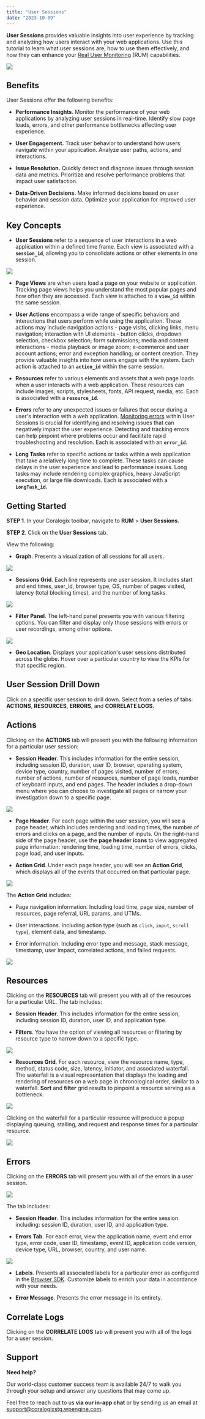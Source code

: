 ```yaml
---
title: "User Sessions"
date: "2023-10-09"
---
```


**User Sessions** provides valuable insights into user experience by tracking and analyzing how users interact with your web applications. Use this tutorial to learn what user sessions are, how to use them effectively, and how they can enhance your [Real User Monitoring](https://coralogixstg.wpengine.com/docs/real-user-monitoring/) (RUM) capabilities.

![](images/Header-7.png)

## Benefits

User Sessions offer the following benefits:

- **Performance Insights**. Monitor the performance of your web applications by analyzing user sessions in real-time. Identify slow page loads, errors, and other performance bottlenecks affecting user experience.

- **User Engagement.** Track user behavior to understand how users navigate within your application. Analyze user paths, actions, and interactions.

- **Issue Resolution.** Quickly detect and diagnose issues through session data and metrics. Prioritize and resolve performance problems that impact user satisfaction.

- **Data-Driven Decisions.** Make informed decisions based on user behavior and session data. Optimize your application for improved user experience.

## Key Concepts

- **User Sessions** refer to a sequence of user interactions in a web application within a defined time frame. Each view is associated with a **`session_id`**, allowing you to consolidate actions or other elements in one session.

![](images/2-1.png)

- **Page Views** are when users load a page on your website or application. Tracking page views helps you understand the most popular pages and how often they are accessed. Each view is attached to a **`view_id`** within the same session.

- **User Actions** encompass a wide range of specific behaviors and interactions that users perform while using the application. These actions may include navigation actions - page visits, clicking links, menu navigation; interaction with UI elements - button clicks, dropdown selection, checkbox selection; form submissions; media and content interactions - media playback or image zoom; e-commerce and user account actions; error and exception handling; or content creation. They provide valuable insights into how users engage with the system. Each action is attached to an **`action_id`** within the same session.

- **Resources** refer to various elements and assets that a web page loads when a user interacts with a web application. These resources can include images, scripts, stylesheets, fonts, API request, media, etc. Each is associated with a **`resource_id`**.

- **Errors** refer to any unexpected issues or failures that occur during a user's interaction with a web application. [Monitoring errors](https://coralogixstg.wpengine.com/docs/error-tracking/) within User Sessions is crucial for identifying and resolving issues that can negatively impact the user experience. Detecting and tracking errors can help pinpoint where problems occur and facilitate rapid troubleshooting and resolution. Each is associated with an **`error_id`**.

- **Long Tasks** refer to specific actions or tasks within a web application that take a relatively long time to complete. These tasks can cause delays in the user experience and lead to performance issues. Long tasks may include rendering complex graphics, heavy JavaScript execution, or large file downloads. Each is associated with a **`LongTask_id`**.

## Getting Started

**STEP 1**. In your Coralogix toolbar, navigate to **RUM** > **User Sessions**.

**STEP 2**. Click on the **User Sessions** tab.

View the following:

- **Graph**. Presents a visualization of all sessions for all users.

![](images/1-1.png)

- **Sessions Grid**. Each line represents one user session. It includes start and end times, user\_id, browser type, OS, number of pages visited, latency (total blocking times), and the number of long tasks.

![](images/2-2.png)

- **Filter Panel**. The left-hand panel presents you with various filtering options. You can filter and display only those sessions with errors or user recordings, among other options.

![](images/3-1.png)

- **Geo Location**. Displays your application's user sessions distributed across the globe. Hover over a particular country to view the KPIs for that specific region.

## User Session Drill Down

Click on a specific user session to drill down. Select from a series of tabs: **ACTIONS**, **RESOURCES**, **ERRORS**, and **CORRELATE LOGS.**

## Actions

Clicking on the **ACTIONS** tab will present you with the following information for a particular user session:

- **Session Header**. This includes information for the entire session, including session ID, duration, user ID, browser, operating system, device type, country, number of pages visited, number of errors, number of actions, number of resources, number of page loads, number of keyboard inputs, and end pages. The header includes a drop-down menu where you can choose to investigate all pages or narrow your investigation down to a specific page.

![](images/1-1-1.png)

- **Page Header**. For each page within the user session, you will see a page header, which includes rendering and loading times, the number of errors and clicks on a page, and the number of inputs. On the right-hand side of the page header, use the **page header icons** to view aggregated page information: rendering time, loading time, number of errors, clicks, page load, and user inputs.

- **Action Grid**. Under each page header, you will see an **Action Grid**, which displays all of the events that occurred on that particular page.

![](images/2-1-1.png)

The **Action Grid** includes:

- Page navigation information. Including load time, page size, number of resources, page referral, URL params, and UTMs.

- User interactions. Including action type (such as `click`, `input`, `scroll type`), element data, and timestamp.

- Error information. Including error type and message, stack message, timestamp, user impact, correlated actions, and failed requests.

![](images/4-1.png)

## Resources

Clicking on the **RESOURCES** tab will present you with all of the resources for a particular URL. The tab includes:

- **Session Header**. This includes information for the entire session, including session ID, duration, user ID, and application type.

- **Filters**. You have the option of viewing all resources or filtering by resource type to narrow down to a specific type.

![](images/1-2.png)

- **Resources Grid**. For each resource, view the resource name, type, method, status code, size, latency, initiator, and associated waterfall. The waterfall is a visual representation that displays the loading and rendering of resources on a web page in chronological order, similar to a waterfall. **Sort** and **filter** grid results to pinpoint a resource serving as a bottleneck.

![](images/2-2-1.png)

Clicking on the waterfall for a particular resource will produce a popup displaying queuing, stalling, and request and response times for a particular resource.

![](images/3-2.png)

## Errors

Clicking on the **ERRORS** tab will present you with all of the errors in a user session.

![](images/1-3.png)

The tab includes:

- **Session Header**. This includes information for the entire session including: session ID, duration, user ID, and application type.

- **Errors Tab**. For each error, view the application name, event and error type, error code, user ID, timestamp, event ID, application code version, device type, URL, browser, country, and user name.

![](images/2-3.png)

- **Labels**. Presents all associated labels for a particular error as configured in the [Browser SDK](https://coralogixstg.wpengine.com/docs/browser-sdk-installation-guide/). Customize labels to enrich your data in accordance with your needs.

- **Error Message**. Presents the error message in its entirety.

## Correlate Logs

Clicking on the **CORRELATE LOGS** tab will present you with all of the logs for a user session.

## Support

**Need help?**

Our world-class customer success team is available 24/7 to walk you through your setup and answer any questions that may come up.

Feel free to reach out to us **via our in-app chat** or by sending us an email at [support@coralogixstg.wpengine.com](mailto:support@coralogixstg.wpengine.com).
